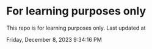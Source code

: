 # For learning purposes only
This repo is for learning purposes only.
Last updated at

Friday, December 8, 2023 9:34:16 PM

